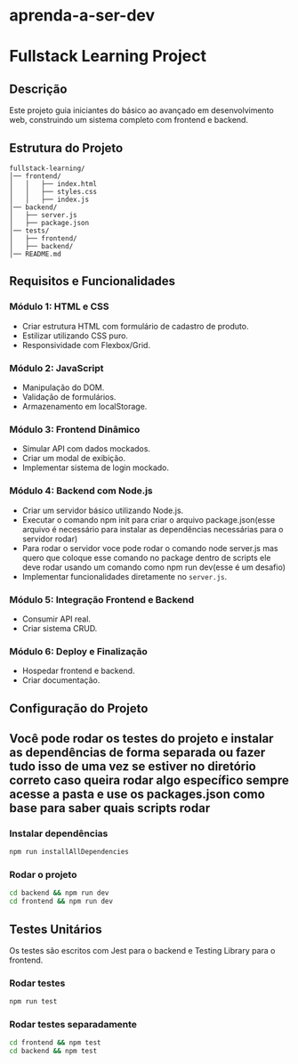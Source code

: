 # aprenda-a-ser-dev

# Fullstack Learning Project

## Descrição

Este projeto guia iniciantes do básico ao avançado em desenvolvimento web, construindo um sistema completo com frontend e backend.

## Estrutura do Projeto

```
fullstack-learning/
│── frontend/
│   │   ├── index.html
│   │   ├── styles.css
│   │   ├── index.js
│── backend/
│   ├── server.js
│   ├── package.json
│── tests/
│   ├── frontend/
│   ├── backend/
│── README.md
```

## Requisitos e Funcionalidades

### **Módulo 1: HTML e CSS**

- Criar estrutura HTML com formulário de cadastro de produto.
- Estilizar utilizando CSS puro.
- Responsividade com Flexbox/Grid.

### **Módulo 2: JavaScript**

- Manipulação do DOM.
- Validação de formulários.
- Armazenamento em localStorage.

### **Módulo 3: Frontend Dinâmico**

- Simular API com dados mockados.
- Criar um modal de exibição.
- Implementar sistema de login mockado.

### **Módulo 4: Backend com Node.js**

- Criar um servidor básico utilizando Node.js.
- Executar o comando npm init para criar o arquivo package.json(esse arquivo é necessário para instalar as dependências necessárias para o servidor rodar)
- Para rodar o servidor voce pode rodar o comando node server.js mas quero que coloque esse comando no package dentro de scripts ele deve rodar usando um comando como npm run dev(esse é um desafio)
- Implementar funcionalidades diretamente no `server.js`.

### **Módulo 5: Integração Frontend e Backend**

- Consumir API real.
- Criar sistema CRUD.

### **Módulo 6: Deploy e Finalização**

- Hospedar frontend e backend.
- Criar documentação.

## Configuração do Projeto

## Você pode rodar os testes do projeto e instalar as dependências de forma separada ou fazer tudo isso de uma vez se estiver no diretório correto caso queira rodar algo específico sempre acesse a pasta e use os packages.json como base para saber quais scripts rodar

### **Instalar dependências**

```sh
npm run installAllDependencies
```

### **Rodar o projeto**

```sh
cd backend && npm run dev
cd frontend && npm run dev
```

## Testes Unitários

Os testes são escritos com Jest para o backend e Testing Library para o frontend.

### **Rodar testes**

```sh
npm run test
```

### **Rodar testes separadamente**

```sh
cd frontend && npm test
cd backend && npm test
```

